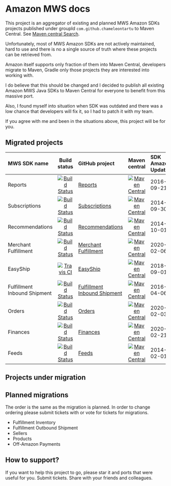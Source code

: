 # Amazon MWS docs

This project is an aggregator of existing and planned MWS Amazon SDKs projects published under groupId `com.github.chameleontartu` to Maven Central. See [Maven central Search](https://search.maven.org/search?q=com.github.chameleontartu).

Unfortunately, most of MWS Amazon SDKs are not actively maintained, hard to use and there is no a single source of truth where these projects can be retrieved from.

Amazon itself supports only fraction of them into Maven Central, developers migrate to Maven, Gradle only those projects they are interested into working with.

I do believe that this should be changed and I decided to publish all existing Amazon MWS Java SDKs to Maven Central for everyone to benefit from this massive port.

Also, I found myself into situation when SDK was outdated and there was a low chance that developers will fix it, so I had to patch it with my team.

If you agree with me and been in the situations above, this project will be for you.

## Migrated projects

| MWS SDK name  | Build status | GitHub project | Maven central | SDK Amazon Update |
| :------------ | :----------: | :------------- | :-----------: | :---------------- |
| Reports       | [![Build Status](https://travis-ci.org/ChameleonTartu/amazon-mws-reports-maven.svg?branch=master)](https://travis-ci.org/ChameleonTartu/amazon-mws-reports-maven) | [Reports](https://github.com/ChameleonTartu/amazon-mws-reports-maven) | [![Maven Central](https://maven-badges.herokuapp.com/maven-central/com.github.chameleontartu/amazon-mws-reports-maven/badge.svg)](https://maven-badges.herokuapp.com/maven-central/com.github.chameleontartu/amazon-mws-reports-maven/) | 2016-09-21 |
| Subscriptions | [![Build Status](https://travis-ci.org/ChameleonTartu/amazon-mws-subscriptions-maven.svg?branch=master)](https://travis-ci.org/ChameleonTartu/amazon-mws-subscriptions-maven) | [Subscriptions](https://github.com/ChameleonTartu/amazon-mws-subscriptions-maven) | [![Maven Central](https://maven-badges.herokuapp.com/maven-central/com.github.chameleontartu/amazon-mws-subscriptions-maven/badge.svg)](https://maven-badges.herokuapp.com/maven-central/com.github.chameleontartu/amazon-mws-subscriptions-maven/) | 2014-09-30 |
| Recommendations | [![Build Status](https://travis-ci.org/ChameleonTartu/amazon-mws-recommendations-maven.svg?branch=master)](https://travis-ci.org/ChameleonTartu/amazon-mws-recommendations-maven) | [Recommendations](https://github.com/ChameleonTartu/amazon-mws-recommendations-maven) | [![Maven Central](https://maven-badges.herokuapp.com/maven-central/com.github.chameleontartu/amazon-mws-recommendations-maven/badge.svg)](https://maven-badges.herokuapp.com/maven-central/com.github.chameleontartu/amazon-mws-recommendations-maven/) | 2014-10-01 |
| Merchant Fulfillment | [![Build Status](https://travis-ci.org/ChameleonTartu/amazon-mws-merchant-fulfillment-maven.svg?branch=master)](https://travis-ci.org/ChameleonTartu/amazon-mws-merchant-fulfillment-maven) | [Merchant Fulfillment](https://github.com/ChameleonTartu/amazon-mws-merchant-fulfillment-maven) | [![Maven Central](https://maven-badges.herokuapp.com/maven-central/com.github.chameleontartu/amazon-mws-merchant-fulfillment-maven/badge.svg)](https://maven-badges.herokuapp.com/maven-central/com.github.chameleontartu/amazon-mws-merchant-fulfillment-maven/) | 2020-02-06 |
| EasyShip | [![Travis CI](https://travis-ci.com/ChameleonTartu/amazon-mws-easyship-maven.svg?branch=master)](https://travis-ci.com/ChameleonTartu/amazon-mws-easyship-maven) | [EasyShip](https://github.com/ChameleonTartu/amazon-mws-easyship-maven) | [![Maven Central](https://maven-badges.herokuapp.com/maven-central/com.github.chameleontartu/amazon-mws-easyship-maven/badge.svg)](https://maven-badges.herokuapp.com/maven-central/com.github.chameleontartu/amazon-mws-easyship-maven/) | 2018-09-01 | 
| Fulfillment Inbound Shipment | [![Build Status](https://travis-ci.com/ChameleonTartu/amazon-mws-fulfillment-inbound-shipment-maven.svg?branch=master)](https://travis-ci.com/ChameleonTartu/amazon-mws-fulfillment-inbound-shipment-maven) | [Fulfillment Inbound Shipment](https://github.com/ChameleonTartu/amazon-mws-fulfillment-inbound-shipment-maven) | [![Maven Central](https://maven-badges.herokuapp.com/maven-central/com.github.chameleontartu/amazon-mws-fulfillment-inbound-shipment-maven/badge.svg)](https://maven-badges.herokuapp.com/maven-central/com.github.chameleontartu/amazon-mws-fulfillment-inbound-shipment-maven/) | 2016-04-06 | 
| Orders | [![Build Status](https://travis-ci.com/ChameleonTartu/amazon-mws-orders-maven.svg?branch=master)](https://travis-ci.com/ChameleonTartu/amazon-mws-orders-maven) | [Orders](https://github.com/ChameleonTartu/amazon-mws-orders-maven) | [![Maven Central](https://maven-badges.herokuapp.com/maven-central/com.github.chameleontartu/amazon-mws-orders-maven/badge.svg)](https://maven-badges.herokuapp.com/maven-central/com.github.chameleontartu/amazon-mws-orders-maven/) | 2020-02-03 |
| Finances | [![Build Status](https://travis-ci.com/ChameleonTartu/amazon-mws-finances-maven.svg?branch=master)](https://travis-ci.com/ChameleonTartu/amazon-mws-finances-maven) | [Finances](https://github.com/ChameleonTartu/amazon-mws-finances-maven) | [![Maven Central](https://maven-badges.herokuapp.com/maven-central/com.github.chameleontartu/amazon-mws-finances-maven/badge.svg)](https://maven-badges.herokuapp.com/maven-central/com.github.chameleontartu/amazon-mws-finances-maven/) | 2020-02-21 |
| Feeds | [![Build Status](https://travis-ci.com/ChameleonTartu/amazon-mws-feeds-maven.svg?branch=master)](https://travis-ci.com/ChameleonTartu/amazon-mws-feeds-maven) | [Feeds](https://github.com/ChameleonTartu/amazon-mws-feeds-maven) | [![Maven Central](https://maven-badges.herokuapp.com/maven-central/com.github.chameleontartu/amazon-mws-feeds-maven/badge.svg)](https://maven-badges.herokuapp.com/maven-central/com.github.chameleontartu/amazon-mws-feeds-maven/) | 2014-02-01 |

## Projects under migration

## Planned migrations

The order is the same as the migration is planned. In order to change ordering please submit tickets with or vote for tickets for migrations.

- Fulfillment Inventory
- Fulfillment Outbound Shipment
- Sellers
- Products
- Off-Amazon Payments

## How to support?

If you want to help this project to go, please star it and ports that were useful for you. Submit tickets. Share with your friends and colleagues.
